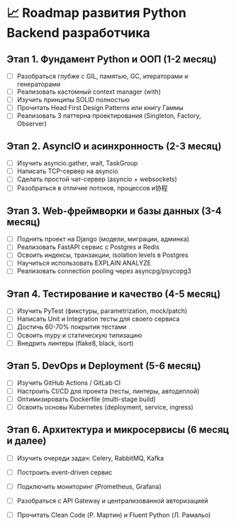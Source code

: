 # 📈 Roadmap развития Python Backend разработчика

## Этап 1. Фундамент Python и ООП (1-2 месяц)
- [ ] Разобраться глубже с GIL, памятью, GC, итераторами и генераторами
- [ ] Реализовать кастомный context manager (with)
- [ ] Изучить принципы SOLID полностью
- [ ] Прочитать Head First Design Patterns или книгу Гаммы
- [ ] Реализовать 3 паттерна проектирования (Singleton, Factory, Observer)

## Этап 2. AsyncIO и асинхронность (2-3 месяц)
- [ ] Изучить asyncio.gather, wait, TaskGroup
- [ ] Написать TCP-сервер на asyncio
- [ ] Сделать простой чат-сервер (asyncio + websockets)
- [ ] Разобраться в отличие потоков, процессов и协程

## Этап 3. Web-фреймворки и базы данных (3-4 месяц)
- [ ] Поднять проект на Django (модели, миграции, админка)
- [ ] Реализовать FastAPI сервис с Postgres и Redis
- [ ] Освоить индексы, транзакции, isolation levels в Postgres
- [ ] Научиться использовать EXPLAIN ANALYZE
- [ ] Реализовать connection pooling через asyncpg/psycopg3

## Этап 4. Тестирование и качество (4-5 месяц)
- [ ] Изучить PyTest (фикстуры, parametrization, mock/patch)
- [ ] Написать Unit и Integration тесты для своего сервиса
- [ ] Достичь 60-70% покрытия тестами
- [ ] Освоить mypy и статическую типизацию
- [ ] Внедрить линтеры (flake8, black, isort)

## Этап 5. DevOps и Deployment (5-6 месяц)
- [ ] Изучить GitHub Actions / GitLab CI
- [ ] Настроить CI/CD для проекта (тесты, линтеры, автодеплой)
- [ ] Оптимизировать Dockerfile (multi-stage build)
- [ ] Освоить основы Kubernetes (deployment, service, ingress)

## Этап 6. Архитектура и микросервисы (6 месяц и далее)
- [ ] Изучить очереди задач: Celery, RabbitMQ, Kafka
- [ ] Построить event-driven сервис
- [ ] Подключить мониторинг (Prometheus, Grafana)
- [ ] Разобраться с API Gateway и централизованной авторизацией
- [ ] Прочитать Clean Code (Р. Мартин) и Fluent Python (Л. Рамальо)

